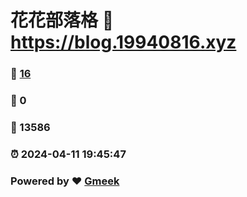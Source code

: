 # 花花部落格 :link: https://blog.19940816.xyz 
### :page_facing_up: [16](https://blog.19940816.xyz/tag.html) 
### :speech_balloon: 0 
### :hibiscus: 13586 
### :alarm_clock: 2024-04-11 19:45:47 
### Powered by :heart: [Gmeek](https://github.com/Meekdai/Gmeek)

